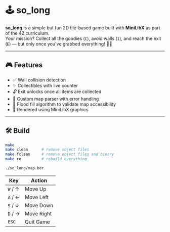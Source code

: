 # 🕹️ so_long

**so_long** is a simple but fun 2D tile-based game built with **MiniLibX** as part of the 42 curriculum.  
Your mission? Collect all the goodies (`C`), avoid walls (`1`), and reach the exit (`E`) — but only once you've grabbed everything! 🚪✨

---

## 🎮 Features

- ✅ Wall collision detection  
- ✨ Collectibles with live counter  
- 🔓 Exit unlocks once all items are collected  
- 🧠 Custom map parser with error handling  
- 🧩 Flood fill algorithm to validate map accessibility  
- 🎨 Rendered using MiniLibX graphics

---

## 🛠️ Build

```bash
make
make clean      # remove object files  
make fclean     # remove object files and binary  
make re         # rebuild everything
```
```bash
./so_long/map.ber
```
| Key     | Action     |
| ------- | ---------- |
| `W` / ↑ | Move Up    |
| `A` / ← | Move Left  |
| `S` / ↓ | Move Down  |
| `D` / → | Move Right |
| `ESC`   | Quit Game  |

